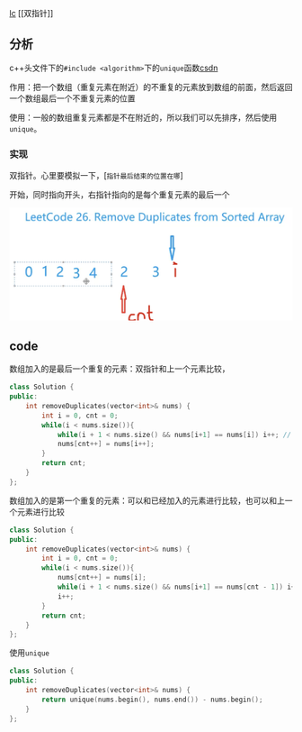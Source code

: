 [lc](https://leetcode-cn.com/problems/remove-duplicates-from-sorted-array/)
[[双指针]]
## 分析

c++头文件下的`#include <algorithm>`下的`unique`函数[csdn](https://blog.csdn.net/u011992422/article/details/88976715)

作用：把一个数组（重复元素在附近）的不重复的元素放到数组的前面，然后返回一个数组最后一个不重复元素的位置

使用：一般的数组重复元素都是不在附近的，所以我们可以先排序，然后使用`unique`。



### 实现

双指针。心里要模拟一下，[`指针最后结束的位置在哪`]

开始，同时指向开头，右指针指向的是每个重复元素的最后一个

![image-20210127155721452](26.删除排序数组中的重复项.assets/image-20210127155721452.png)

## code

数组加入的是最后一个重复的元素：双指针和上一个元素比较，

```c++
class Solution {
public:
    int removeDuplicates(vector<int>& nums) {
        int i = 0, cnt = 0;
        while(i < nums.size()){
            while(i + 1 < nums.size() && nums[i+1] == nums[i]) i++; // 结束时指针指向最后一个重复元素的位置
            nums[cnt++] = nums[i++];
        }
        return cnt;
    }
};
```

数组加入的是第一个重复的元素：可以和已经加入的元素进行比较，也可以和上一个元素进行比较

```c++
class Solution {
public:
    int removeDuplicates(vector<int>& nums) {
        int i = 0, cnt = 0;
        while(i < nums.size()){
            nums[cnt++] = nums[i];
            while(i + 1 < nums.size() && nums[i+1] == nums[cnt - 1]) i++; // 结束时指针指向最后一个重复元素的位置
            i++;
        }
        return cnt;
    }
};
```

使用`unique`

```c++
class Solution {
public:
    int removeDuplicates(vector<int>& nums) {
        return unique(nums.begin(), nums.end()) - nums.begin();
    }
};
```

